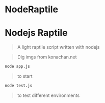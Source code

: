 # NodeRaptile

# Nodejs Raptile 

> A light raptile script written with nodejs

> Dig imgs from konachan.net

```bash
node app.js
```  
> to start 

```bash
node test.js
``` 
> to test different environments
